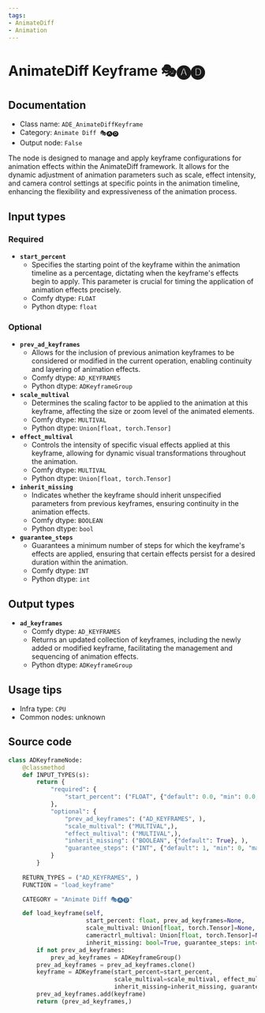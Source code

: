 ```yaml
---
tags:
- AnimateDiff
- Animation
---
```


# AnimateDiff Keyframe 🎭🅐🅓
## Documentation
- Class name: `ADE_AnimateDiffKeyframe`
- Category: `Animate Diff 🎭🅐🅓`
- Output node: `False`

The node is designed to manage and apply keyframe configurations for animation effects within the AnimateDiff framework. It allows for the dynamic adjustment of animation parameters such as scale, effect intensity, and camera control settings at specific points in the animation timeline, enhancing the flexibility and expressiveness of the animation process.
## Input types
### Required
- **`start_percent`**
    - Specifies the starting point of the keyframe within the animation timeline as a percentage, dictating when the keyframe's effects begin to apply. This parameter is crucial for timing the application of animation effects precisely.
    - Comfy dtype: `FLOAT`
    - Python dtype: `float`
### Optional
- **`prev_ad_keyframes`**
    - Allows for the inclusion of previous animation keyframes to be considered or modified in the current operation, enabling continuity and layering of animation effects.
    - Comfy dtype: `AD_KEYFRAMES`
    - Python dtype: `ADKeyframeGroup`
- **`scale_multival`**
    - Determines the scaling factor to be applied to the animation at this keyframe, affecting the size or zoom level of the animated elements.
    - Comfy dtype: `MULTIVAL`
    - Python dtype: `Union[float, torch.Tensor]`
- **`effect_multival`**
    - Controls the intensity of specific visual effects applied at this keyframe, allowing for dynamic visual transformations throughout the animation.
    - Comfy dtype: `MULTIVAL`
    - Python dtype: `Union[float, torch.Tensor]`
- **`inherit_missing`**
    - Indicates whether the keyframe should inherit unspecified parameters from previous keyframes, ensuring continuity in the animation effects.
    - Comfy dtype: `BOOLEAN`
    - Python dtype: `bool`
- **`guarantee_steps`**
    - Guarantees a minimum number of steps for which the keyframe's effects are applied, ensuring that certain effects persist for a desired duration within the animation.
    - Comfy dtype: `INT`
    - Python dtype: `int`
## Output types
- **`ad_keyframes`**
    - Comfy dtype: `AD_KEYFRAMES`
    - Returns an updated collection of keyframes, including the newly added or modified keyframe, facilitating the management and sequencing of animation effects.
    - Python dtype: `ADKeyframeGroup`
## Usage tips
- Infra type: `CPU`
- Common nodes: unknown


## Source code
```python
class ADKeyframeNode:
    @classmethod
    def INPUT_TYPES(s):
        return {
            "required": {
                "start_percent": ("FLOAT", {"default": 0.0, "min": 0.0, "max": 1.0, "step": 0.001}, ),
            },
            "optional": {
                "prev_ad_keyframes": ("AD_KEYFRAMES", ),
                "scale_multival": ("MULTIVAL",),
                "effect_multival": ("MULTIVAL",),
                "inherit_missing": ("BOOLEAN", {"default": True}, ),
                "guarantee_steps": ("INT", {"default": 1, "min": 0, "max": BIGMAX}),
            }
        }
    
    RETURN_TYPES = ("AD_KEYFRAMES", )
    FUNCTION = "load_keyframe"

    CATEGORY = "Animate Diff 🎭🅐🅓"

    def load_keyframe(self,
                      start_percent: float, prev_ad_keyframes=None,
                      scale_multival: Union[float, torch.Tensor]=None, effect_multival: Union[float, torch.Tensor]=None,
                      cameractrl_multival: Union[float, torch.Tensor]=None,
                      inherit_missing: bool=True, guarantee_steps: int=1):
        if not prev_ad_keyframes:
            prev_ad_keyframes = ADKeyframeGroup()
        prev_ad_keyframes = prev_ad_keyframes.clone()
        keyframe = ADKeyframe(start_percent=start_percent,
                              scale_multival=scale_multival, effect_multival=effect_multival, cameractrl_multival=cameractrl_multival,
                              inherit_missing=inherit_missing, guarantee_steps=guarantee_steps)
        prev_ad_keyframes.add(keyframe)
        return (prev_ad_keyframes,)

```

